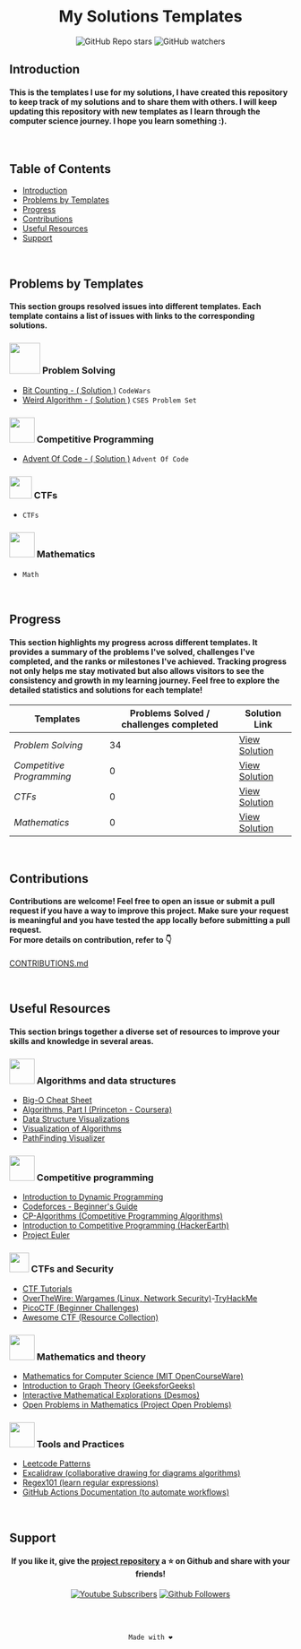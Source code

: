 <div align="center">

# My Solutions Templates

![GitHub Repo stars](https://img.shields.io/github/stars/sidi-maadh/MySolutions?style=for-the-badge&logo=apachespark&logoColor=FFFFFF&label=STARS&labelColor=488207&color=55960c)
![GitHub watchers](https://img.shields.io/github/watchers/sidi-maadh/MySolutions?style=for-the-badge&logo=darkreader&logoColor=FFFFFF&label=Visitors&labelColor=ff9900&color=ffa200)

</div>

## Introduction 
<h4>This is the templates I use for my solutions, I have created this repository to keep track of my solutions and to share them with others. I will keep updating this repository with new templates as I learn through the computer science journey. I hope you learn something :). </h4> 


<br/>

## Table of Contents
- [Introduction](#introduction)
- [Problems by Templates](#problems-by-templates)
- [Progress](#progress)
- [Contributions](#contributions)
- [Useful Resources](#useful-resources)
- [Support](#support)

<br/>

## Problems by Templates
<h4>  This section groups resolved issues into different templates. Each template contains a list of issues with links to the corresponding solutions. </h4> 

### <img src="https://media.giphy.com/media/mpn9ui0INC6RvgX4wJ/giphy.gif?cid=790b76113v79tj1zvabbx3ehkiqo8xo73dmym71vgop7uagq&ep=v1_stickers_search&rid=giphy.gif&ct=s" width =55px> Problem Solving

- [Bit Counting - ( Solution )](problem_solving/CodeWars/2024/bit_counting.cpp) `CodeWars`
- [Weird Algorithm - ( Solution )](problem_solving/CSES-Problem-Set/2024/weird_algorithm.cpp) `CSES Problem Set`



### <img src = "https://i.ibb.co/t3nQqD4/CP-PS.gif" width = 45px> Competitive Programming

- [Advent Of Code - ( Solution )](competitive_programming/Advent_of_Code) `Advent Of Code`


### <img src = "https://media.giphy.com/media/J5B00esp0BoiCrqdCe/giphy.gif?cid=790b7611vyc2bryk6dc99zu1jg346s10oseflwlrf332f5o3&ep=v1_stickers_search&rid=giphy.gif&ct=s" width = 40px> CTFs

- []() `CTFs`

### <img src="https://media.giphy.com/media/tjB3vFph3TNPUJjVpn/giphy.gif?cid=790b7611wutg9ffad94w1aglsm08n9k2lpj3vpmvlh6blduz&ep=v1_stickers_search&rid=giphy.gif&ct=s" width =45px> Mathematics 

- []() `Math`

<br/>

## Progress
<h4> This section highlights my progress across different templates.  It provides a summary of the problems I've solved, challenges I've completed, and the ranks or milestones I've achieved.  Tracking progress not only helps me stay motivated but also allows visitors to see the consistency and growth in my learning journey.  Feel free to explore the detailed statistics and solutions for each template! </h4>
                                                                               
|        Templates          |  Problems Solved / challenges completed |                   Solution Link                     |
|---------------------------|-----------------------------------------|-----------------------------------------------------|
| *Problem Solving*         |                   34                    | [View Solution](/problem_solving)                   |
| *Competitive Programming* |                    0                    | [View Solution](/competitive_programming)           |
| *CTFs*                    |                    0                    | [View Solution](/CTFs)                              |
| *Mathematics*             |                    0                    | [View Solution](/maths_exercices)                   |

<br/>


## Contributions
<h4>  Contributions are welcome! Feel free to open an issue or submit a pull request if you have a way to improve this project. Make sure your request is meaningful and you have tested the app locally before submitting a pull request. <br/>
For more details on contribution, refer to 👇 </h4> 

[CONTRIBUTIONS.md](/CONTRIBUTIONS.md)

<br/>

## Useful Resources
<h4> This section brings together a diverse set of resources to improve your skills and knowledge in several areas. </h4> 

### <img src="https://img.icons8.com/?size=100&id=rM03addOSa95&format=png&color=000000" width=45px>  Algorithms and data structures
- [Big-O Cheat Sheet](https://www.bigoheatsheet.com/)
- [Algorithms, Part I (Princeton - Coursera)](https://www.coursera.org/learn/algorithms-part1)
- [Data Structure Visualizations](https://www.cs.usfca.edu/~galles/visualization/Algorithms.html)
- [Visualization of Algorithms](https://visualgo.net/en)
- [PathFinding Visualizer](https://qiao.github.io/PathFinding.js/visual/)

### <img src = "https://img.icons8.com/?size=100&id=sm8CzMKNcuhi&format=png&color=000000" width = 45px>  Competitive programming
- [Introduction to Dynamic Programming](https://www.geeksforgeeks.org/dynamic-programming/)
- [Codeforces - Beginner's Guide](https://codeforces.com/blog/entry/62690)
- [CP-Algorithms (Competitive Programming Algorithms)](https://cp-algorithms.com/)
- [Introduction to Competitive Programming (HackerEarth)](https://www.hackerearth.com/practice/)
- [Project Euler](https://projecteuler.net/)

### <img src = "https://i.ibb.co/f2nfwgG/CTF.png" width = 35px>  CTFs and Security
- [CTF Tutorials](https://ctftime.org/)
- [OverTheWire: Wargames (Linux, Network Security)](https://overthewire.org/wargames/)-[TryHackMe](https://tryhackme.com/)
- [PicoCTF (Beginner Challenges)](https://picoctf.org/)
- [Awesome CTF (Resource Collection)](https://github.com/apsdehal/awesome-ctf)

### <img src="https://img.icons8.com/?size=100&id=viCot6nkYZ5P&format=png&color=000000" width =45px> Mathematics and theory
- [Mathematics for Computer Science (MIT OpenCourseWare)](https://ocw.mit.edu/courses/mathematics-for-computer-science/)
- [Introduction to Graph Theory (GeeksforGeeks)](https://www.geeksforgeeks.org/graph-data-structure-and-algorithms/)
- [Interactive Mathematical Explorations (Desmos)](https://www.desmos.com/)
- [Open Problems in Mathematics (Project Open Problems)](https://openproblems.mathhub.info/)

### <img src="https://img.icons8.com/?size=100&id=RhJ0vJceSubS&format=png&color=000000" width=45px> Tools and Practices
- [Leetcode Patterns](https://seanprashad.com/leetcode-patterns/ )
- [Excalidraw (collaborative drawing for diagrams algorithms)](https://excalidraw.com/)
- [Regex101 (learn regular expressions)](https://regex101.com/)
- [GitHub Actions Documentation (to automate workflows)](https://docs.github.com/en/actions)



<br/>

## Support
<div align="center">
<h4>If you like it, give the <a href="https://github.com/sidi-maadh/MySolutions"> project repository</a>  a ⭐ on Github and share with your friends! </h4>

<a href="http://www.youtube.com/@ChingueTech">
<img alt="Youtube Subscribers" title="Subscribe to my YouTube channel" src="https://img.shields.io/youtube/channel/subscribers/UCEFi0fMxf7g9QnEqdNG0i8Q?style=for-the-badge&logo=youtube&logoColor=FFFFFF&labelColor=FF0000&color=FF3333&link=https%3A%2F%2Fyoutube.com%2F%40chinguetech%3Fsi%3DwqajaclTrYqITcjQ"/></a>

<a href="https://github.com/sidi-maadh?tab=followers">
<img alt="Github Followers" title="Follow me on Github" src="https://img.shields.io/github/followers/sidi-maadh?style=for-the-badge&logo=githubsponsors&logoColor=FFFFFF&labelColor=1155ba&color=236ad3&link=https%3A%2F%2Fgithub.com%2Fsidi-maadh%3Ftab%3Dfollowers"/></a>

<br/><br/>

`Made with ❤️`
</div>
